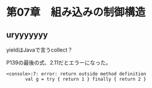 # 第07章　組み込みの制御構造

## uryyyyyyy

yieldはJavaで言うcollect？

P139の最後の式、2.11だとエラーになった。

```
<console>:7: error: return outside method definition
       val g = try { return 1 } finally { return 2 }
```

